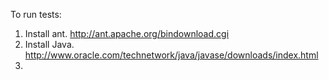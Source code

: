To run tests:
1) Install ant.  http://ant.apache.org/bindownload.cgi 
2) Install Java.  http://www.oracle.com/technetwork/java/javase/downloads/index.html
3) 